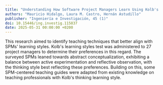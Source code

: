 ```yaml
---
title: "Understanding How Software Project Managers Learn Using Kolb's Learning Style Inventory"
authors: "Mauricio Hidalgo, Laura M. Castro, Hernán Astudillo"
publisher: "Ingeniería e Investigación, 45 (1)"
doi: 10.15446/ing.investig.115837
date: 2025-05-31 00:00:00 +0200
---
```

This research aimed to identify teaching techniques that better align with SPMs' learning styles. Kolb's learning styles test was administered to 27 project managers to determine their preferences in this regard. The surveyed SPMs leaned towards abstract conceptualization, exhibiting a balance between active experimentation and reflective observation, with the thinking style best reflecting these preferences. Building on this, some SPM-centered teaching guides were adapted from existing knowledge on teaching professionals with Kolb's thinking learning style.